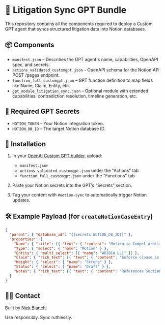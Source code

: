 # 🧠 Litigation Sync GPT Bundle

This repository contains all the components required to deploy a Custom GPT agent that syncs structured litigation data into Notion databases.

## 📦 Components

- `manifest.json` – Describes the GPT agent's name, capabilities, OpenAPI spec, and secrets.
- `actions_validated_customgpt.json` – OpenAPI schema for the Notion API POST /pages endpoint.
- `function_full_customgpt.json` – GPT function definition to map fields like Name, Claim, Entity, etc.
- `gpt_module_litigation_sync.json` – Optional module with extended capabilities: contradiction resolution, timeline generation, etc.

## 🔑 Required GPT Secrets

- `NOTION_TOKEN` – Your Notion integration token.
- `NOTION_DB_ID` – The target Notion database ID.

## 🚀 Installation

1. In your [OpenAI Custom GPT builder](https://chat.openai.com/gpts/editor), upload:

   - `manifest.json`
   - `actions_validated_customgpt.json` under the "Actions" tab
   - `function_full_customgpt.json` under the "Functions" tab

2. Paste your Notion secrets into the GPT’s "Secrets" section.

3. Tag your content with `#notion-sync` to automatically trigger Notion updates.

## 🛠 Example Payload (for `createNotionCaseEntry`)

```json
{
  "parent": { "database_id": "{{secrets.NOTION_DB_ID}}" },
  "properties": {
    "Name": { "title": [{ "text": { "content": "Motion to Compel Arbitration" } }] },
    "Type": { "select": { "name": "Motion" } },
    "Entity": { "multi_select": [{ "name": "ARIBIA LLC" }] },
    "Claim": { "rich_text": [{ "text": { "content": "Enforce clause in LLC agreement" } }] },
    "Weight": { "select": { "name": "Strong" } },
    "Status": { "select": { "name": "Draft" } },
    "Notes": { "rich_text": [{ "text": { "content": "References Section 8.5 of the agreement" } }] }
  }
}
```

## 🙋‍♂️ Contact

Built by [Nick Bianchi](https://github.com/NeverShitty)

Use responsibly. Sync ruthlessly.